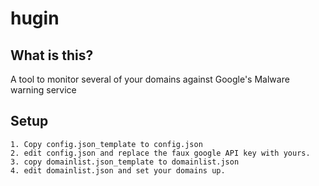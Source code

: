 # hugin
## What is this?
A tool to monitor several of your domains against Google's Malware warning service

## Setup
	1. Copy config.json_template to config.json
	2. edit config.json and replace the faux google API key with yours.
	3. copy domainlist.json_template to domainlist.json
	4. edit domainlist.json and set your domains up.
